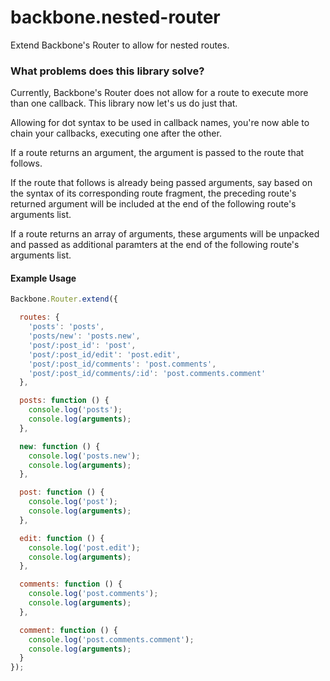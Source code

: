 # backbone.nested-router

Extend Backbone's Router to allow for nested routes.

### What problems does this library solve?

Currently, Backbone's Router does not allow for a route to execute more than one callback. This library now let's us do just that.

Allowing for dot syntax to be used in callback names, you're now able to chain your callbacks, executing one after the other.

If a route returns an argument, the argument is passed to the route that follows.

If the route that follows is already being passed arguments, say based on the syntax of its corresponding route fragment, the preceding route's returned argument will be included at the end of the following route's arguments list.

If a route returns an array of arguments, these arguments will be unpacked and passed as additional paramters at the end of the following route's arguments list.

#### Example Usage

```js
Backbone.Router.extend({

  routes: {
    'posts': 'posts',
    'posts/new': 'posts.new',
    'post/:post_id': 'post',
    'post/:post_id/edit': 'post.edit',
    'post/:post_id/comments': 'post.comments',
    'post/:post_id/comments/:id': 'post.comments.comment'
  },

  posts: function () {
    console.log('posts');
    console.log(arguments);
  },

  new: function () {
    console.log('posts.new');
    console.log(arguments);
  },

  post: function () {
    console.log('post');
    console.log(arguments);
  },

  edit: function () {
    console.log('post.edit');
    console.log(arguments);
  },

  comments: function () {
    console.log('post.comments');
    console.log(arguments);
  },

  comment: function () {
    console.log('post.comments.comment');
    console.log(arguments);
  }
});
```
